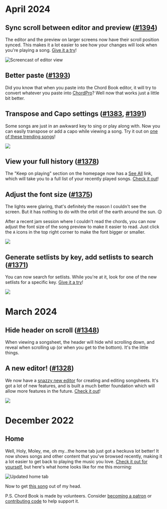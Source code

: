 # April 2024

## Sync scroll between editor and preview ([#1394](https://github.com/chordbook/chordbook/pull/1394))

The editor and the preview on larger screens now have their scroll position synced. This makes it a lot easier to see how your changes will look when you're playing a song. [Give it a try](https://chordbook.app/songsheets/c2EewWYLIqsv376rR7fPzkz/edit)!

![Screencast of editor view](https://github.com/chordbook/chordbook/assets/173/8d1df019-d341-4a58-9b2d-52bd7c860049)

## Better paste ([#1393](https://github.com/chordbook/chordbook/pull/1393))

Did you know that when you paste into the Chord Book editor, it will try to convert whatever you paste into [ChordPro](https://chordpro.org)? Well now that works just a little bit better.

## Transpose and Capo settings ([#1383](https://github.com/chordbook/chordbook/pull/1389), [#1391](https://github.com/chordbook/chordbook/pull/1391))

Some songs are just in an awkward key to sing or play along with. Now you can easily transpose or add a capo while viewing a song. Try it out on [one of these trending songs](https://chordbook.app/setlists/s23yCk81Uxq4HADe4Ok9DRT)!

![](https://github.com/chordbook/chordbook/assets/173/8c9e2127-b681-4160-a324-c4adf03fdd38)

## View your full history ([#1378](https://github.com/chordbook/chordbook/pull/1378))

The "Keep on playing" section on the homepage now has a [See All](https//chordbook.app/history) link, which will take you to a full list of your recently played songs. [Check it out](https//chordbook.app/history)!

## Adjust the font size ([#1375](https://github.com/chordbook/chordbook/pull/1375))

The lights were glaring, that's definitely the reason I couldn't see the screen. But it has nothing to do with the orbit of the earth around the sun. 😉

After a recent jam session where I couldn't read the chords, you can now adjust the font size of the song preview to make it easier to read. Just click the `A` icons in the top right corner to make the font bigger or smaller.

![](https://github.com/chordbook/chordbook/assets/173/0f6b9429-6072-44fd-ae21-dc0097b4e726)

## Generate setlists by key, add setlists to search ([#1371](https://github.com/chordbook/chordbook/pull/1371))

You can now search for setlists. While you're at it, look for one of the new setlists for a specific key. [Give it a try](https://chordbook.app/discover?q=Am&type=Setlist)!

![](https://github.com/chordbook/chordbook/assets/173/6bff0142-6e7c-4eaf-8632-7abd35278773)

# March 2024

## Hide header on scroll ([#1348](https://github.com/chordbook/chordbook/pull/1348))

When viewing a songsheet, the header will hide whil scrolling down, and reveal when scrolling up (or when you get to the bottom). It's the little things.

## A new editor! ([#1328](https://github.com/chordbook/chordbook/pull/1328))

We now have a [snazzy new editor](https://github.com/chordbook/editor) for creating and editing songsheets. It's got a lot of new features, and is built a much better foundation which will allow more features in the future. [Check it out](https://chordbook.app/songsheets/new)!

[![](https://github.com/chordbook/editor/assets/173/1729ce68-77a6-4103-be26-5741e77006b8)](https://chordbook.app/songsheets/new)

# December 2022

## Home

Well, Holy, Moley, me, oh my…the home tab just got a heckuva lot better! It now shows songs and other content that you've browsed recently, making it a lot easier to get back to playing the music you love. [Check it out for yourself](https://chordbook.app), but here's what home looks like for me this morning:

![Updated home tab](https://user-images.githubusercontent.com/173/209815411-97e3b52f-d1bf-409c-ac99-f7c63e7ac8ce.png)

Now to get [this song](https://chordbook.app/songsheets/cwy0B3B7aVguedOvovKmoF) out of my head.

P.S. Chord Book is made by volunteers. Consider [becoming a patron](https://www.patreon.com/chordbook) or [contributing code](https://github.com/chordbook/chordbook) to help support it.
